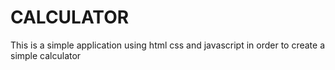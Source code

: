 # CALCULATOR
This is a simple application using html css and javascript in order to create a simple calculator 
